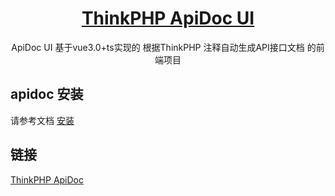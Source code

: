 
<h1 align="center">
  <a href="#" target="_blank">ThinkPHP ApiDoc UI</a>
</h1>

<div align="center">

ApiDoc UI 基于vue3.0+ts实现的 根据ThinkPHP 注释自动生成API接口文档 的前端项目

</div>


## apidoc 安装

请参考文档 [安装](https://hg-code.gitee.io/thinkphp-apidoc/guide/install/)

## 链接
 <a href="https://github.com/HGthecode/thinkphp-apidoc" target="_blank">ThinkPHP ApiDoc</a>

